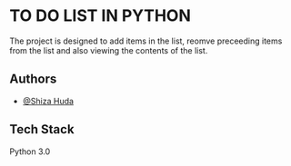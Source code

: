 
# TO DO LIST IN PYTHON

The project is designed to add items in the list, reomve preceeding items from the list and also viewing the contents of the list.


## Authors

- [@Shiza Huda](https://www.github.com/Shiza-huda)


## Tech Stack

Python 3.0





